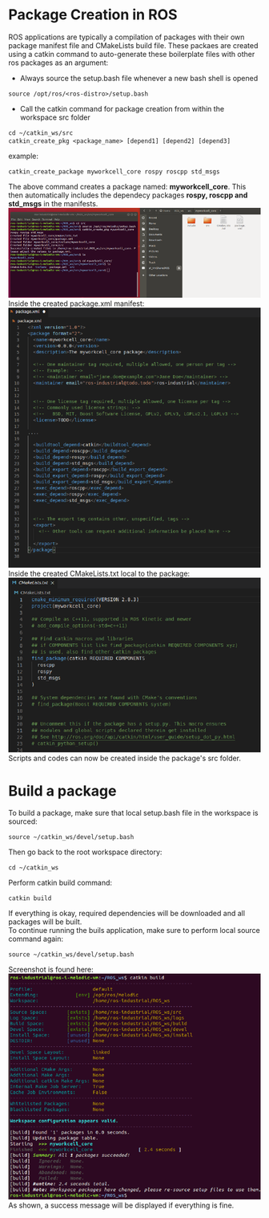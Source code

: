 # Package Creation in ROS 
ROS applications are typically a compilation of packages with their own package manifest file and CMakeLists build file. 
These packaes are created using a catkin command to auto-generate these boilerplate files with other ros packages as an argument:
* Always source the setup.bash file whenever a new bash shell is opened
```
source /opt/ros/<ros-distro>/setup.bash
```
* Call the catkin command for package creation from within the workspace src folder
```
cd ~/catkin_ws/src
catkin_create_pkg <package_name> [depend1] [depend2] [depend3] 
```
example:
```
catkin_create_package myworkcell_core rospy roscpp std_msgs
```
The above command creates a package named: <b>myworkcell_core</b>.
This then automatically includes the dependecy packages <b>rospy, roscpp and std_msgs</b> in the manifests.
  ![alt-text](../images/package_creation.PNG?raw=True)</br>
Inside the created package.xml manifest:  
  ![alt-text](../images/pkg_xml.PNG?raw=True)  
Inside the created CMakeLists.txt local to the package:  
  ![alt-text](../images/pkg_makefile.PNG?raw=True)  
Scripts and codes can now be created inside the package's src folder.  

# Build a package
To build a package, make sure that local setup.bash file in the workspace is sourced:  
```
source ~/catkin_ws/devel/setup.bash
```
Then go back to the root workspace directory:   
```
cd ~/catkin_ws
```
Perform catkin build command:
```
catkin build
```
If everything is okay, required dependencies will be downloaded and all packages will be built.  
To continue running the buils application, make sure to perform local source command again:  
```
source ~/catkin_ws/devel/setup.bash

```
Screenshot is found here:  
![alt-text](../images/package_build.PNG?raw=True)  
As shown, a success message will be displayed if everything is fine.  

